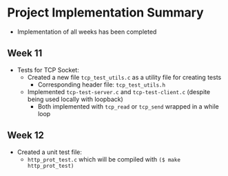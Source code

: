 # Project Implementation Summary

- Implementation of all weeks has been completed

## Week 11

- Tests for TCP Socket:
  - Created a new file `tcp_test_utils.c` as a utility file for creating tests 
    - Corresponding header file: `tcp_test_utils.h`
  - Implemented `tcp-test-server.c` and `tcp-test-client.c` (despite being used locally with loopback)
    - Both implemented with `tcp_read` or `tcp_send` wrapped in a while loop

## Week 12

- Created a unit test file:
  - `http_prot_test.c` which will be compiled with `($ make http_prot_test)`

